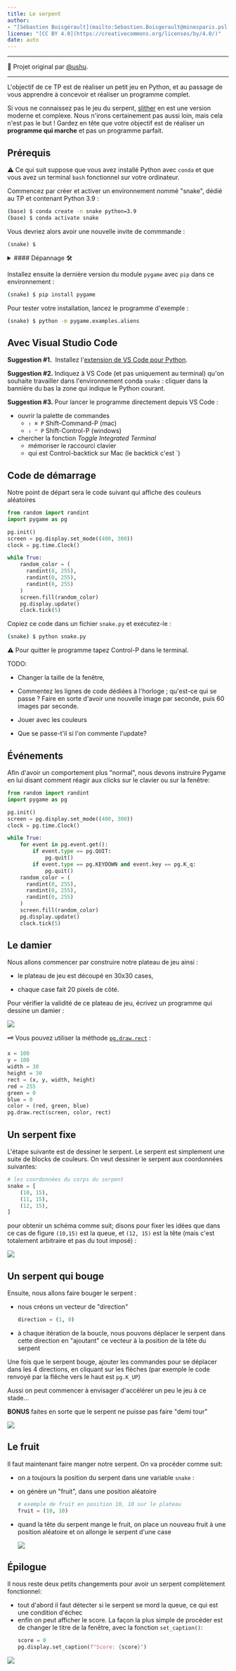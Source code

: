 ```yaml
---
title: Le serpent
author: 
- "[Sébastien Boisgérault](mailto:Sebastien.Boisgerault@minesparis.psl.eu), MINES Paris, Université PSL"
license: "[CC BY 4.0](https://creativecommons.org/licenses/by/4.0/)"
date: auto
---
```


--------------------------------------------------------------------------------

🙏 Projet original par [@ushu](https://github.com/ushu).

--------------------------------------------------------------------------------

L'objectif de ce TP est de réaliser un petit jeu en Python,
et au passage de vous apprendre à concevoir et réaliser un programme complet.

Si vous ne connaissez pas le jeu du serpent, [slither](http://slither.io/) en 
est une version moderne et complexe. Nous n'irons certainement pas aussi loin,
mais cela n'est pas le but !
Gardez en tête que votre objectif est de réaliser un **programme qui marche**
et pas un programme parfait. 

Prérequis
--------------------------------------------------------------------------------

⚠️ Ce qui suit suppose que vous avez installé Python avec `conda`
et que vous avez un terminal `bash` fonctionnel sur votre ordinateur.

Commencez par créer et activer un environnement nommé "snake", dédié au TP et 
contenant Python 3.9 :

```bash
(base) $ conda create -n snake python=3.9
(base) $ conda activate snake
```

Vous devriez alors avoir une nouvelle invite de commmande :

```
(snake) $
```

<details>
<summary>
#### Dépannage 🛠️
</summary>
Si vous ne voyez pas l'invite de commande `(snake) $` alors

1. exécutez la commande

   ```bash
   $ conda init bash
   ```

   puis

2. créez un nouveau terminal.

</details>

Installez ensuite la dernière version du module `pygame` avec `pip` dans ce
environnement :

```bash
(snake) $ pip install pygame
```

Pour tester votre installation, lancez le programme d'exemple :

```bash
(snake) $ python -m pygame.examples.aliens
```

Avec Visual Studio Code
--------------------------------------------------------------------------------

**Suggestion #1.**  Installez l'[extension de VS Code pour Python](https://marketplace.visualstudio.com/items?itemName=ms-python.python).

**Suggestion #2.** Indiquez à VS Code (et pas uniquement au terminal) 
qu'on souhaite travailler dans l'environnement conda `snake` :
cliquer dans la bannière du bas la zone qui indique le Python courant.

**Suggestion #3.** Pour lancer le programme directement depuis VS Code :

- ouvrir la palette de commandes
  - `⇧ ⌘ P` Shift-Command-P (mac)
  - `⇧ ⌃ P` Shift-Control-P (windows)
- chercher la fonction *Toggle Integrated Terminal*
  - mémoriser le raccourci clavier
  - qui est Control-backtick sur Mac (le backtick c'est `)

<!--
Premiers pas avec PyGame
--------------------------------------------------------------------------------

(factor out ? Indep doc? *Maybe*, given that the set of learning objectives
is autonomous)

Prérequis :

  - `dir` / `help` / usage doc en ligne


Objectifs :

  - import de module (bases)

  - sous-modules (principes et énumération)

  - concepts propres à pygame :
  
      - initialisation

      - modules & classes : display, time, Surface

      - display: création de "surface" (window / screen), taille

      - flux d'exécution et disparition de la surface !

      - time & delay

      - tracé sur une surface. N'apparaît pas !!!

      - display: update


``` python
import pygame
pygame.init()

RED = (255, 0, 0)
GREEN = (0, 255, 0)
BLUE = (0, 255, 0)

SCREEN_SIZE = (400, 300)

screen = pygame.display.set_mode(SCREEN_SIZE)

screen.fill(GREEN)

pygame.display.update()

pygame.time.delay(3000)
```

-->

Code de démarrage
--------------------------------------------------------------------------------

Notre point de départ sera le code suivant qui affiche des couleurs aléatoires

```python
from random import randint
import pygame as pg

pg.init()
screen = pg.display.set_mode((400, 300))
clock = pg.time.Clock()

while True:
    random_color = (
      randint(0, 255), 
      randint(0, 255), 
      randint(0, 255)
    )
    screen.fill(random_color)
    pg.display.update()
    clock.tick(5)
```

Copiez ce code dans un fichier `snake.py` et exécutez-le :

```sh
(snake) $ python snake.py
```

⚠️ Pour quitter le programme tapez Control-P dans le terminal.


TODO:

  - Changer la taille de la fenêtre,

  - Commentez les lignes de code dédiées à l'horloge ; qu'est-ce qui se passe ?
    Faire en sorte d'avoir une nouvelle image par seconde, puis 60 images par
    seconde.

  - Jouer avec les couleurs

  - Que se passe-t'il si l'on commente l'update?


Événements
--------------------------------------------------------------------------------

Afin d'avoir un comportement plus "normal", nous devons instruire Pygame en lui disant comment réagir aux clicks sur le clavier ou sur la fenêtre:

```python
from random import randint
import pygame as pg

pg.init()
screen = pg.display.set_mode((400, 300))
clock = pg.time.Clock()

while True:
    for event in pg.event.get():
        if event.type == pg.QUIT:
            pg.quit()
        if event.type == pg.KEYDOWN and event.key == pg.K_q:
            pg.quit()
    random_color = (
      randint(0, 255), 
      randint(0, 255), 
      randint(0, 255)
    )
    screen.fill(random_color)
    pg.display.update()
    clock.tick(5)
```

Le damier
--------------------------------------------------------------------------------

Nous allons commencer par construire notre plateau de jeu ainsi :

- le plateau de jeu est découpé en 30x30 cases,

- chaque case fait 20 pixels de côté.

Pour vérifier la validité de ce plateau de jeu, 
écrivez un programme qui dessine un damier :

![](images/damier.png)

🗝️ Vous pouvez utiliser la méthode [`pg.draw.rect`](https://www.pygame.org/docs/ref/draw.html#pygame.draw.rect) :

```python
x = 100
y = 100
width = 30
height = 30
rect = (x, y, width, height)
red = 255
green = 0
blue = 0
color = (red, green, blue)
pg.draw.rect(screen, color, rect)
```

Un serpent fixe
--------------------------------------------------------------------------------

L'étape suivante est de dessiner le serpent. Le serpent est simplement une suite de blocks de couleurs.
On veut dessiner le serpent aux coordonnées suivantes:

```python
# les coordonnées du corps du serpent
snake = [
    (10, 15),
    (11, 15),
    (12, 15),
]
```

pour obtenir un schéma comme suit; disons pour fixer les idées que dans ce cas de figure
`(10,15)` est la queue, et `(12, 15)` est la tête (mais c'est totalement arbitraire et pas du tout imposé) :

![](images/serpent.png)

Un serpent qui bouge
--------------------------------------------------------------------------------

Ensuite, nous allons faire bouger le serpent :

- nous créons un vecteur de "direction"
  
  ```python
  direction = (1, 0)
  ```

- à chaque itération de la boucle, nous pouvons déplacer le serpent dans 
  cette direction en "ajoutant" ce vecteur à la position de la tête du serpent

Une fois que le serpent bouge, ajouter les commandes pour se déplacer dans 
les 4 directions, en cliquant sur les flèches 
(par exemple le code renvoyé par la flêche vers le haut est `pg.K_UP`)

Aussi on peut commencer à envisager d'accélérer un peu le jeu à ce stade...

**BONUS** faites en sorte que le serpent ne puisse pas faire "demi tour"

![](images/serpent-bouge.gif)

Le fruit
--------------------------------------------------------------------------------

Il faut maintenant faire manger notre serpent.
On va procéder comme suit:

  - on a toujours la position du serpent dans une variable `snake` :

  - on génère un "fruit", dans une position aléatoire

    ```python
    # exemple de fruit en position 10, 10 sur le plateau
    fruit = (10, 10)
    ```

  - quand la tête du serpent mange le fruit, 
    on place un nouveau fruit à une position aléatoire 
    et on allonge le serpent d'une case

    ![](images/manger.gif)

Épilogue
--------------------------------------------------------------------------------

Il nous reste deux petits changements pour avoir un serpent complètement fonctionnel:

- tout d'abord il faut détecter si le serpent se mord la queue, ce qui est une condition d'échec
- enfin on peut afficher le score.
  La façon la plus simple de procéder est de changer le titre de la fenêtre, avec la fonction `set_caption()`:
  ```python
  score = 0
  pg.display.set_caption(f"Score: {score}")
  ```

![](images/score.png)
